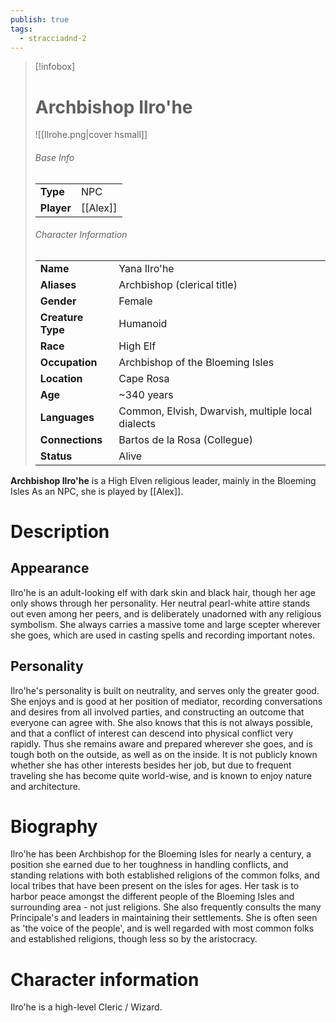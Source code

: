 ```yaml
---
publish: true
tags:
  - stracciadnd-2
---
```

> [!infobox]  
> # Archbishop Ilro'he 
> ![[Ilrohe.png|cover hsmall]]  
> ###### Base Info
> | | |  
> |---|---|  
> | **Type** | NPC |
> | **Player** | [[Alex]] |
> ###### Character Information  
> | | |  
> |---|---|  
> | **Name** | Yana Ilro'he |
> | **Aliases** | Archbishop (clerical title) |
> | **Gender** | Female | 
> | **Creature Type** | Humanoid |
> | **Race** | High Elf |  
> | **Occupation** | Archbishop of the Bloeming Isles |  
> | **Location** | Cape Rosa |
> | **Age** | ~340 years |
> | **Languages** | Common, Elvish, Dwarvish, multiple local dialects |
> | **Connections** | Bartos de la Rosa (Collegue) |
> | **Status** | Alive |

**Archbishop Ilro'he** is a High Elven religious leader, mainly in the Bloeming Isles As an NPC, she is played by [[Alex]].
# Description
## Appearance
Ilro'he is an adult-looking elf with dark skin and black hair, though her age only shows through her personality. Her neutral pearl-white attire stands out even among her peers, and is deliberately unadorned with any religious symbolism. She always carries a massive tome and large scepter wherever she goes, which are used in casting spells and recording important notes.
## Personality
Ilro'he's personality is built on neutrality, and serves only the greater good. She enjoys and is good at her position of mediator, recording conversations and desires from all involved parties, and constructing an outcome that everyone can agree with. She also knows that this is not always possible, and that a conflict of interest can descend into physical conflict very rapidly. Thus she remains aware and prepared wherever she goes, and is tough both on the outside, as well as on the inside. It is not publicly known whether she has other interests besides her job, but due to frequent traveling she has become quite world-wise, and is known to enjoy nature and architecture.
# Biography
Ilro'he has been Archbishop for the Bloeming Isles for nearly a century, a position she earned due to her toughness in handling conflicts, and standing relations with both established religions of the common folks, and local tribes that have been present on the isles for ages. Her task is to harbor peace amongst the different people of the Bloeming Isles and surrounding area - not just religions. She also frequently consults the many Principale's and leaders in maintaining their settlements. She is often seen as 'the voice of the people', and is well regarded with most common folks and established religions, though less so by the aristocracy.
# Character information
Ilro'he is a high-level Cleric / Wizard.